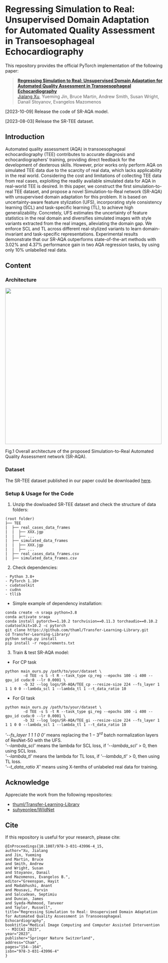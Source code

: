 # Regressing Simulation to Real: Unsupervised Domain Adaptation for Automated Quality Assessment in Transoesophageal Echocardiography
This repository provides the official PyTorch implementation of the following paper:
> [**Regressing Simulation to Real: Unsupervised Domain Adaptation for Automated Quality Assessment in Transoesophageal Echocardiography**](https://doi.org/10.1007/978-3-031-43996-4_15)<br>
> [Jialang Xu](https://www.researchgate.net/profile/Jialang-Xu), Yueming Jin, Bruce Martin, Andrew Smith, Susan Wright, Danail Stoyanov, Evangelos Mazomenos<br>

[2023-10-09] Release the code of SR-AQA model.

[2023-08-03] Release the SR-TEE dataset.

## Introduction
Automated quality assessment (AQA) in transoesophageal echocardiography (TEE) contributes to accurate diagnosis and echocardiographers’ training, providing direct feedback for the development of dexterous skills. However, prior works only perform AQA on simulated TEE data due to the scarcity of real data, which lacks applicability in the real world. Considering the cost and limitations of collecting TEE data from real cases, exploiting the readily available simulated data for AQA in real-world TEE is desired. In this paper, we construct the first simulation-to-real TEE dataset, and propose a novel Simulation-to-Real network (SR-AQA) with unsupervised domain adaptation for this problem. It is based on uncertainty-aware feature stylization (UFS), incorporating style consistency learning (SCL) and task-specific learning (TL), to achieve high generalizability. Concretely, UFS estimates the uncertainty of feature statistics in the real domain and diversifies simulated images with style variants extracted from the real images, alleviating the domain gap. We enforce SCL and TL across different real-stylized variants to learn domain-invariant and task-specific representations. Experimental results demonstrate that our SR-AQA outperforms state-of-the-art methods with 3.02% and 4.37% performance gain in two AQA regression tasks, by using only 10% unlabelled real data.

## Content
### Architecture
<img src="https://github.com/wzjialang/SR-AQA/blob/main/figure/framework_simple.png" height="500"/>

Fig.1 Overall architecture of the proposed Simulation-to-Real Automated Quality Assessment network (SR-AQA).

### Dataset
The SR-TEE dataset published in our paper could be downloaded [here](https://doi.org/10.5522/04/23699736).

### Setup & Usage for the Code
1. Unzip the dowloaded SR-TEE dataset and check the structure of data folders:
```
(root folder)
├── TEE
|  ├── real_cases_data_frames
|  |  ├── XXX.jgp
|  |  ├── ...
|  ├── simulated_data_frames
|  |  ├── XXX.jgp
|  |  ├── ...
|  ├── real_cases_data_frames.csv
|  ├── simulated_data_frames.csv
```

2. Check dependencies:
```
- Python 3.8+
- PyTorch 1.10+
- cudatoolkit
- cudnn
- tllib
```

- Simple example of dependency installation:
```
conda create -n sraqa python=3.8
conda activate sraqa
conda install pytorch==1.10.2 torchvision==0.11.3 torchaudio==0.10.2 cudatoolkit=10.2 -c pytorch
git clone https://github.com/thuml/Transfer-Learning-Library.git
cd Transfer-Learning-Library/
python setup.py install
pip install -r requirements.txt
```

3. Train & test SR-AQA model:
- For CP task
```
python main_ours.py /path/to/your/dataset \
        -d TEE -s S -t R --task_type cp_reg --epochs 100 -i 400 --gpu_id cuda:0 --lr 0.0001 \
        -b 32 --log logs/SR-AQA/TEE_cp --resize-size 224 --fs_layer 1 1 1 0 0 --lambda_scl 1 --lambda_tl 1 --t_data_ratio 10
```
- For GI task
```
python main_ours.py /path/to/your/dataset \
        -d TEE -s S -t R --task_type gi_reg --epochs 100 -i 400 --gpu_id cuda:0 --lr 0.0001 \
        -b 32 --log logs/SR-AQA/TEE_gi --resize-size 224 --fs_layer 1 1 1 0 0 --lambda_scl 1 --lambda_tl 1 --t_data_ratio 10
```

*'--fs_layer 1 1 1 0 0'* means replacing the $1- 3^{rd}$ batch normalization layers of ResNet-50 with the UFS.<br>
*'--lambda_scl'* means the lambda for SCL loss, if *'--lambda_scl'* > 0, then using SCL loss.<br>
*'--lambda_tl'* means the lambda for TL loss, if *'--lambda_tl'* > 0, then using TL loss.<br>
*'--t_data_ratio X'* means using X-tenths of unlabeled real data for training.

## Acknowledge
Appreciate the work from the following repositories:
* [thuml/Transfer-Learning-Library](https://github.com/thuml/Transfer-Learning-Library)
* [suhyeonlee/WildNet](https://github.com/suhyeonlee/WildNet)

## Cite
If this repository is useful for your research, please cite:
```
@InProceedings{10.1007/978-3-031-43996-4_15,
author="Xu, Jialang
and Jin, Yueming
and Martin, Bruce
and Smith, Andrew
and Wright, Susan
and Stoyanov, Danail
and Mazomenos, Evangelos B.",
editor="Greenspan, Hayit
and Madabhushi, Anant
and Mousavi, Parvin
and Salcudean, Septimiu
and Duncan, James
and Syeda-Mahmood, Tanveer
and Taylor, Russell",
title="Regressing Simulation to Real: Unsupervised Domain Adaptation for Automated Quality Assessment in Transoesophageal Echocardiography",
booktitle="Medical Image Computing and Computer Assisted Intervention -- MICCAI 2023",
year="2023",
publisher="Springer Nature Switzerland",
address="Cham",
pages="154--164",
isbn="978-3-031-43996-4"
}
```
